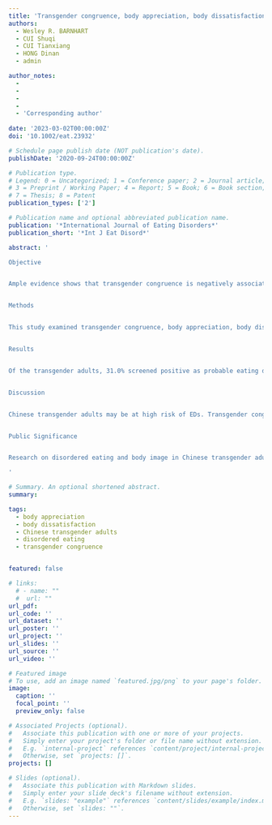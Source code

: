 ```yaml
---
title: 'Transgender congruence, body appreciation, body dissatisfaction, and disordered eating in Chinese transgender adults'
authors:
  - Wesley R. BARNHART
  - CUI Shuqi
  - CUI Tianxiang
  - HONG Dinan
  - admin

author_notes:
  - 
  -
  - 
  -
  - 'Corresponding author'
 
date: '2023-03-02T00:00:00Z'
doi: '10.1002/eat.23932'

# Schedule page publish date (NOT publication's date).
publishDate: '2020-09-24T00:00:00Z'

# Publication type.
# Legend: 0 = Uncategorized; 1 = Conference paper; 2 = Journal article;
# 3 = Preprint / Working Paper; 4 = Report; 5 = Book; 6 = Book section;
# 7 = Thesis; 8 = Patent
publication_types: ['2']

# Publication name and optional abbreviated publication name.
publication: '*International Journal of Eating Disorders*'
publication_short: '*Int J Eat Disord*'

abstract: '

Objective


Ample evidence shows that transgender congruence is negatively associated with body dissatisfaction and disordered eating in the Western context; however, limited research has explored these relationships in non-Western populations (e.g., Chinese transgender adults). Moreover, to our knowledge, there has been no research describing disordered eating in Chinese transgender adults. Thus, this study aimed to explore group differences in and relationships between transgender congruence, body appreciation, body dissatisfaction, and disordered eating in Chinese transgender adults.


Methods


This study examined transgender congruence, body appreciation, body dissatisfaction, and disordered eating in a sample of Chinese transgender adults (N = 200). Chi-square, F tests, and correlation analyses were conducted to examine group differences and relationships between study variables.


Results


Of the transgender adults, 31.0% screened positive as probable eating disorder (ED) cases. There were no gender identity differences in the study variables. Transgender congruence was positively associated body appreciation (r = .40, p < .001) and negatively associated with body dissatisfaction (r = −.26, p < .001) and disordered eating (r = −.15, p = .031).


Discussion


Chinese transgender adults may be at high risk of EDs. Transgender congruence and body appreciation may serve a protective role in the context of eating pathology in Chinese transgender adults. Future research is needed to validate the observed relationships between transgender congruence, body appreciation, body dissatisfaction, and disordered eating in Chinese transgender adults.


Public Significance


Research on disordered eating and body image in Chinese transgender adults is limited. This study describes disordered eating and its relations with transgender congruence, body appreciation, and body dissatisfaction in Chinese transgender adults. Findings highlight the need for and implications of ED intervention in Chinese transgender adults.

'

# Summary. An optional shortened abstract.
summary: 

tags:
  - body appreciation
  - body dissatisfaction
  - Chinese transgender adults
  - disordered eating
  - transgender congruence


featured: false

# links:
  # - name: ""
  #  url: ""
url_pdf: 
url_code: ''
url_dataset: ''
url_poster: ''
url_project: ''
url_slides: ''
url_source: ''
url_video: ''

# Featured image
# To use, add an image named `featured.jpg/png` to your page's folder.
image:
  caption: ''
  focal_point: ''
  preview_only: false

# Associated Projects (optional).
#   Associate this publication with one or more of your projects.
#   Simply enter your project's folder or file name without extension.
#   E.g. `internal-project` references `content/project/internal-project/index.md`.
#   Otherwise, set `projects: []`.
projects: []

# Slides (optional).
#   Associate this publication with Markdown slides.
#   Simply enter your slide deck's filename without extension.
#   E.g. `slides: "example"` references `content/slides/example/index.md`.
#   Otherwise, set `slides: ""`.
---
```

